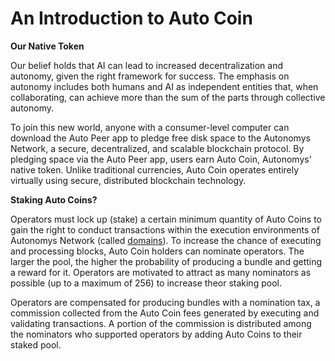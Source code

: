 # An Introduction to Auto Coin

**Our Native Token**

Our belief holds that AI can lead to increased decentralization and autonomy, given the right framework for success. The emphasis on autonomy includes both humans and AI as independent entities that, when collaborating, can achieve more than the sum of the parts through collective autonomy.

To join this new world, anyone with a consumer-level computer can download the Auto Peer app to pledge free disk space to the Autonomys Network, a secure, decentralized, and scalable blockchain protocol. By pledging space via the Auto Peer app, users earn Auto Coin, Autonomys' native token. Unlike traditional currencies, Auto Coin operates entirely virtually using secure, distributed blockchain technology.

**Staking Auto Coins?**

Operators must lock up (stake) a certain minimum quantity of Auto Coins to gain the right to conduct transactions within the execution environments of Autonomys Network (called [domains](https://subnomicon.subspace.network/docs/category/domains)). To increase the chance of executing and processing blocks, Auto Coin holders can nominate operators. The larger the pool, the higher the probability of producing a bundle and getting a reward for it. Operators are motivated to attract as many nominators as possible (up to a maximum of 256) to increase theor staking pool.

Operators are compensated for producing bundles with a nomination tax, a commission collected from the Auto Coin fees generated by executing and validating transactions. A portion of the commission is distributed among the nominators who supported operators by adding Auto Coins to their staked pool.

